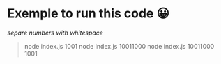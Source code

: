 # Exemple to run this code :grinning:

*separe numbers with whitespace*
> node index.js 1001
> node index.js 10011000
> node index.js 10011000 1001
